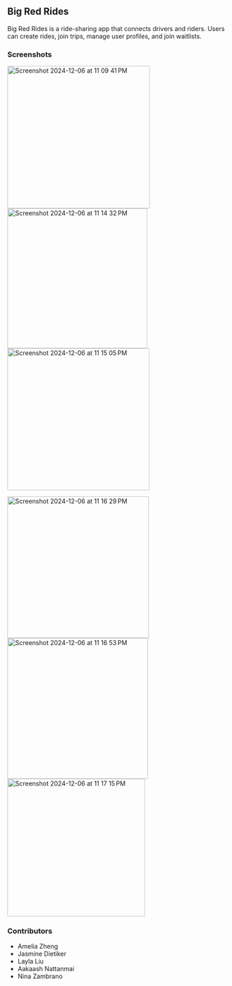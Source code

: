 <h2>Big Red Rides</h2>

Big Red Rides is a ride-sharing app that connects drivers and riders. Users can create rides, join trips, manage user profiles, and join waitlists.

<h3>Screenshots</h3>
<img width="323" alt="Screenshot 2024-12-06 at 11 09 41 PM" src="https://github.com/user-attachments/assets/4e4d90e7-2753-4a52-9392-eda1fe093edd"> <img width="317" alt="Screenshot 2024-12-06 at 11 14 32 PM" src="https://github.com/user-attachments/assets/7b1d90bd-af6b-4563-8715-7298eeee80ea"><img width="322" alt="Screenshot 2024-12-06 at 11 15 05 PM" src="https://github.com/user-attachments/assets/21173f95-54a2-459a-935d-218f5864a204">

<img width="321" alt="Screenshot 2024-12-06 at 11 16 29 PM" src="https://github.com/user-attachments/assets/391ffb45-0f6a-4b42-bc8c-7900ca010c0f"><img width="319" alt="Screenshot 2024-12-06 at 11 16 53 PM" src="https://github.com/user-attachments/assets/daffed5d-a5f0-4992-947e-8f9387b6e66c"><img width="312" alt="Screenshot 2024-12-06 at 11 17 15 PM" src="https://github.com/user-attachments/assets/b4ac074f-a64c-4187-91fc-5f28471bc819">


<h3>Contributors</h3>
<ul>
  <li>Amelia Zheng</li>
  <li>Jasmine Dietiker</li>
  <li>Layla Liu</li>
  <li>Aakaash Nattanmai</li>
  <li>Nina Zambrano</li>
</ul>
